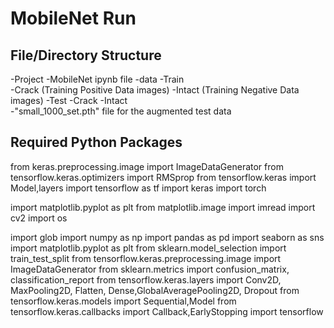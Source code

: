 # MobileNet Run

## File/Directory Structure

-Project
   -MobileNet ipynb file
   -data
      -Train   
         -Crack (Training Positive Data images)
         -Intact (Training Negative Data images)
      -Test
         -Crack
         -Intact	
         -"small_1000_set.pth" file for the augmented test data
		


## Required Python Packages

from keras.preprocessing.image import ImageDataGenerator
from tensorflow.keras.optimizers import RMSprop
from tensorflow.keras import Model,layers
import tensorflow as tf
import keras
import torch

import matplotlib.pyplot as plt
from matplotlib.image import imread
import cv2
import os

import glob
import numpy as np
import pandas as pd
import seaborn as sns
import matplotlib.pyplot as plt
from sklearn.model_selection import train_test_split
from tensorflow.keras.preprocessing.image import ImageDataGenerator
from sklearn.metrics import confusion_matrix, classification_report
from tensorflow.keras.layers import Conv2D, MaxPooling2D, Flatten, Dense,GlobalAveragePooling2D, Dropout
from tensorflow.keras.models import Sequential,Model
from tensorflow.keras.callbacks import Callback,EarlyStopping
import tensorflow